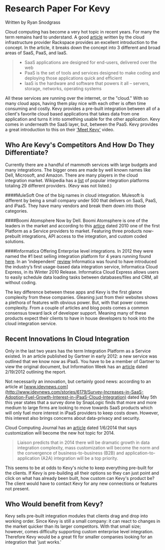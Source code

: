 Research Paper For Kevy
========
Written by Ryan Snodgrass

Cloud computing has become a very hot topic in recent years. For many the term remains hard to understand. A good [article](http://www.rackspace.com/knowledge_center/whitepaper/understanding-the-cloud-computing-stack-saas-paas-iaas) written by the cloud infrastructure provider Rackspace provides an excellent introduction to the concept. In the article, it breaks down the concept into 3 different and broad areas of SaaS, PaaS, and IaaS.

>- SaaS applications are designed for end-users, delivered over the web 
>- PaaS is the set of tools and services designed to make coding and deploying those applications quick and efficient 
>- IaaS is the hardware and software that powers it all – servers, storage, networks, operating systems

All these services are running over the internet, or the "cloud." With so many cloud apps, having them play nice with each other is often time consuming and costly. Kevy provides a pre-built integration between all of a client's favorite cloud based applications that takes data from one application and turns it into something usable for the other application. Kevy comes in underneath the SaaS layer, but, between the PaaS. Kevy provides a great introduction to this on their ['Meet Kevy'](http://kevy.com/resources#videos) video.

Who Are Kevy's Competitors And How Do They Differentiate?
--------

Currently there are a handful of mammoth services with large budgets and many integrations. The bigger ones are made by well known names like Dell, Microsoft, and Amazon. There are many players in the cloud integration market. Wikipedia has a [list](http://en.wikipedia.org/wiki/Cloud-based_integration#Significant_Players) of popular integration platforms totaling 29 different providers. (Kevy was not listed.)

####MuleSoft
One of the big names in cloud integration. Mulesoft is different by being a small company under 500 that delivers on SaaS, PaaS, and iPaaS. They have many vendors and break them down into those categories.

####Boomi Atomsphere
Now by Dell. Boomi Atomsphere is one of the leaders in the market and according to this [artice](http://cloudcomputing.sys-con.com/node/1614705) dated 2010 one of the first Platform as a Service providers to market. Featuring three products now- prebuilt integrations, API access to the integration, and custom coded solutions.

####Informatica
Offering Enterprise level integrations. In 2012 they were named the #1 best selling integration platform for 4 years running found [here](http://www.informaticacloud.com/company/news/press-releases/389-informatica-receives-integration-appexchange-best-of-11-award-from-salesforcecom-customers.html). In an 'independent' [review](http://sellmorenow.com/crm-review/informatica/) Informatica was found to have introduced the industry’s first usage-based data integration service, Informatica Cloud Express, in its Winter 2010 Release. Informatica Cloud Express allows users to easily schedule data loading tasks between databases/files and CRM, all without coding.

The key difference between these apps and Kevy is the first glance complexity from these companies. Gleaning just from their websites shows a plethora of features with obvious power. But, with that power comes complexity. From a couple of articles and blog posts comes a common consensus toward lack of developer support.  Meaning many of these products expect their clients to have in house developers to hook into the cloud integration service.

Recent Innovations In Cloud Integration
------
Only in the last two years has the term Integration Platform as a Service existed. In an article published by Gartner in early 2012: a new service was outlined that we know now as iPaaS. You have to be a member of Gartner to view the original document, but Information Week has an [article](http://www.informationweek.com/cloud/platform-as-a-service/meet-ipaas-gartner-ranks-new-cloud-service-pioneers/d/d-id/1113882) dated 2/19/2012 outlining the report.

Not necessarily an innovation, but certainly good news: according to an article at [www.idevnews.com](http://www.idevnews.com/stories/6179/Survey-Increases-in-SaaS-Adoption-Fuel-Growth-Interest-in-iPaaS-Cloud-Integration) dated May 5th this year states that a survey done by SnapLogic finds that more and more medium to large firms are looking to move towards SaaS products which will only fuel more interest in iPaaS providers to keep costs down. However, this interest also brings concerns about data-privacy and security.

Cloud Computing Journal has an [article](http://cloudcomputing.sys-con.com/node/2914476) dated 1/6/2014 that says customization will become the new hot topic for 2014.
>Liaison predicts that in 2014 there will be dramatic growth in data integration complexity, mass customization will become the norm and the convergence of business-to-business (B2B) and application-to-application (A2A) integration will be a top priority.

This seems to be at odds to Kevy's niche to keep everything pre-built for the clients. If Kevy is pre-building all their options so they can just point and click on what has already been built, how custom can Kevy's product be? The client would have to contact Kevy for any new connections or features not present.

Who Would benefit from Kevy?
------
Kevy sells pre-built integration modules that clients drag and drop into working order. Since Kevy is still a small company: it can react to changes in the market quicker than its larger competitors. With that small size; however, comes difficulty supporting custom enterprise level integration. Therefore Kevy would be a great fit for smaller companies looking for an integration that 'just works.'